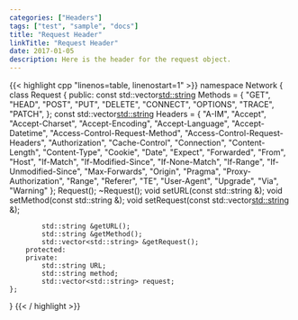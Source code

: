 ```yaml
---
categories: ["Headers"]
tags: ["test", "sample", "docs"]
title: "Request Header"
linkTitle: "Request Header"
date: 2017-01-05
description: Here is the header for the request object.
---
```


{{< highlight cpp "linenos=table, linenostart=1" >}}
namespace Network {
    class Request {
        public:
            const std::vector<std::string> Methods = {
                "GET",
                "HEAD",
                "POST",
                "PUT",
                "DELETE",
                "CONNECT",
                "OPTIONS",
                "TRACE",
                "PATCH",
            };
            const std::vector<std::string> Headers = {
                "A-IM",
                "Accept",
                "Accept-Charset",
                "Accept-Encoding",
                "Accept-Language",
                "Accept-Datetime",
                "Access-Control-Request-Method",
                "Access-Control-Request-Headers",
                "Authorization",
                "Cache-Control",
                "Connection",
                "Content-Length",
                "Content-Type",
                "Cookie",
                "Date",
                "Expect",
                "Forwarded",
                "From",
                "Host",
                "If-Match",
                "If-Modified-Since",
                "If-None-Match",
                "If-Range",
                "If-Unmodified-Since",
                "Max-Forwards",
                "Origin",
                "Pragma",
                "Proxy-Authorization",
                "Range",
                "Referer",
                "TE",
                "User-Agent",
                "Upgrade",
                "Via",
                "Warning"
            };
            Request();
            ~Request();
            void setURL(const std::string &);
            void setMethod(const std::string &);
            void setRequest(const std::vector<std::string> &);

            std::string &getURL();
            std::string &getMethod();
            std::vector<std::string> &getRequest();
        protected:
        private:
            std::string URL;
            std::string method;
            std::vector<std::string> request;
    };
}
{{< / highlight >}}

